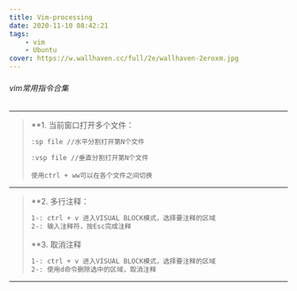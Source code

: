 ```yaml
---
title: Vim-processing
date: 2020-11-10 08:42:21
tags:
	- vim
	- Ubuntu
cover: https://w.wallhaven.cc/full/2e/wallhaven-2eroxm.jpg
---
```


###### vim常用指令合集

---



> **1. 当前窗口打开多个文件：
>
> ```sh
> :sp file //水平分割打开第N个文件
> ```
>
> ```sh
> :vsp file //垂直分割打开第N个文件
> ```
>
> `使用ctrl + ww可以在各个文件之间切换`



---



> **2. 多行注释：
>
> ```sh
> 1-: ctrl + v 进入VISUAL BLOCK模式，选择要注释的区域
> 2-: 输入注释符，按Esc完成注释
> ```
>
> **3. 取消注释
>
> ```sh
> 1-: ctrl + v 进入VISUAL BLOCK模式，选择要注释的区域
> 2-: 使用d命令删除选中的区域，取消注释
> ```



---



